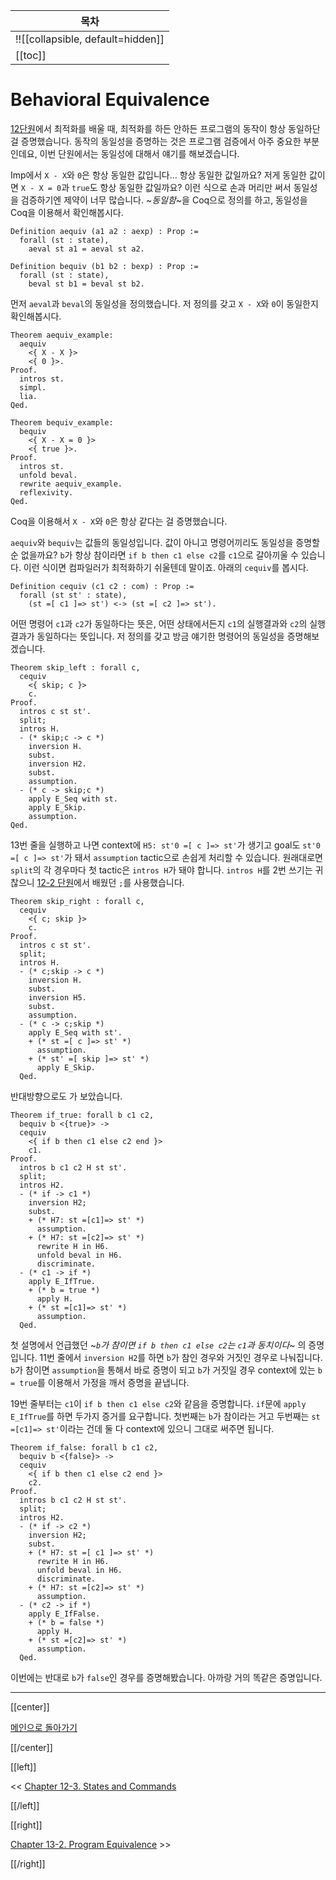 | 목차 |
|-------------------|
|!![[collapsible, default=hidden]]  |
|[[toc]]|

# Behavioral Equivalence

[12단원](Chap12-1.html#optimizations)에서 최적화를 배울 때, 최적화를 하든 안하든 프로그램의 동작이 항상 동일하단 걸 증명했습니다. 동작의 동일성을 증명하는 것은 프로그램 검증에서 아주 중요한 부분인데요, 이번 단원에서는 동일성에 대해서 얘기를 해보겠습니다.

Imp에서 `X - X`와 `0`은 항상 동일한 값입니다... 항상 동일한 값일까요? 저게 동일한 값이면 `X - X = 0`과 `true`도 항상 동일한 값일까요? 이런 식으로 손과 머리만 써서 동일성을 검증하기엔 제약이 너무 많습니다. ~_동일함_~을 Coq으로 정의를 하고, 동일성을 Coq을 이용해서 확인해봅시다.

```coq, line_num
Definition aequiv (a1 a2 : aexp) : Prop :=
  forall (st : state),
    aeval st a1 = aeval st a2.

Definition bequiv (b1 b2 : bexp) : Prop :=
  forall (st : state),
    beval st b1 = beval st b2.
```

먼저 `aeval`과 `beval`의 동일성을 정의했습니다. 저 정의를 갖고 `X - X`와 `0`이 동일한지 확인해봅시다.

```coq, line_num
Theorem aequiv_example:
  aequiv
    <{ X - X }>
    <{ 0 }>.
Proof.
  intros st.
  simpl.
  lia.
Qed.

Theorem bequiv_example:
  bequiv
    <{ X - X = 0 }>
    <{ true }>.
Proof.
  intros st.
  unfold beval.
  rewrite aequiv_example.
  reflexivity.
Qed.
```

Coq을 이용해서 `X - X`와 `0`은 항상 같다는 걸 증명했습니다.

`aequiv`와 `bequiv`는 값들의 동일성입니다. 값이 아니고 명령어끼리도 동일성을 증명할 순 없을까요? `b`가 항상 참이라면 `if b then c1 else c2`를 `c1`으로 갈아끼울 수 있습니다. 이런 식이면 컴파일러가 최적화하기 쉬울텐데 말이죠. 아래의 `cequiv`를 봅시다.

```coq, line_num
Definition cequiv (c1 c2 : com) : Prop :=
  forall (st st' : state),
    (st =[ c1 ]=> st') <-> (st =[ c2 ]=> st').
```

어떤 명령어 `c1`과 `c2`가 동일하다는 뜻은, 어떤 상태에서든지 `c1`의 실행결과와 `c2`의 실행결과가 동일하다는 뜻입니다. 저 정의를 갖고 방금 얘기한 명령어의 동일성을 증명해보겠습니다.

```coq, line_num
Theorem skip_left : forall c,
  cequiv
    <{ skip; c }>
    c.
Proof.
  intros c st st'.
  split;
  intros H.
  - (* skip;c -> c *)
    inversion H.
    subst.
    inversion H2.
    subst.
    assumption.
  - (* c -> skip;c *)
    apply E_Seq with st.
    apply E_Skip.
    assumption.
Qed.
```

13번 줄을 실행하고 나면 context에 `H5: st'0 =[ c ]=> st'`가 생기고 goal도 `st'0 =[ c ]=> st'`가 돼서 `assumption` tactic으로 손쉽게 처리할 수 있습니다. 원래대로면 `split`의 각 경우마다 첫 tactic은 `intros H`가 돼야 합니다. `intros H`를 2번 쓰기는 귀찮으니 [12-2 단원](Chap12-2.html#keywordsemicolon)에서 배웠던 `;`를 사용했습니다.

```coq, line_num
Theorem skip_right : forall c,
  cequiv
    <{ c; skip }>
    c.
Proof.
  intros c st st'.
  split;
  intros H.
  - (* c;skip -> c *)
    inversion H.
    subst.
    inversion H5.
    subst.
    assumption.
  - (* c -> c;skip *)
    apply E_Seq with st'.
    + (* st =[ c ]=> st' *)
      assumption.
    + (* st' =[ skip ]=> st' *)
      apply E_Skip.
  Qed.
```

반대방향으로도 가 보았습니다.

```coq, line_num
Theorem if_true: forall b c1 c2,
  bequiv b <{true}> ->
  cequiv
    <{ if b then c1 else c2 end }>
    c1.
Proof.
  intros b c1 c2 H st st'.
  split;
  intros H2.
  - (* if -> c1 *)
    inversion H2;
    subst.
    + (* H7: st =[c1]=> st' *)
      assumption.
    + (* H7: st =[c2]=> st' *)
      rewrite H in H6.
      unfold beval in H6.
      discriminate.
  - (* c1 -> if *)
    apply E_IfTrue.
    + (* b = true *)
      apply H.
    + (* st =[c1]=> st' *)
      assumption.
  Qed.
```

첫 설명에서 언급했던 ~_`b`가 참이면 `if b then c1 else c2`는 `c1`과 동치이다_~ 의 증명입니다. 11번 줄에서 `inversion H2`를 하면 `b`가 참인 경우와 거짓인 경우로 나눠집니다. `b`가 참이면 `assumption`을 통해서 바로 증명이 되고 `b`가 거짓일 경우 context에 있는 `b = true`를 이용해서 가정을 깨서 증명을 끝냅니다.

19번 줄부터는 `c1`이 `if b then c1 else c2`와 같음을 증명합니다. `if`문에 `apply E_IfTrue`를 하면 두가지 증거를 요구합니다. 첫번째는 `b`가 참이라는 거고 두번째는 `st =[c1]=> st'`이라는 건데 둘 다 context에 있으니 그대로 써주면 됩니다.

```coq, line_num
Theorem if_false: forall b c1 c2,
  bequiv b <{false}> ->
  cequiv
    <{ if b then c1 else c2 end }>
    c2.
Proof.
  intros b c1 c2 H st st'.
  split;
  intros H2.
  - (* if -> c2 *)
    inversion H2;
    subst.
    + (* H7: st =[ c1 ]=> st' *)
      rewrite H in H6.
      unfold beval in H6.
      discriminate.
    + (* H7: st =[c2]=> st' *)
      assumption.
  - (* c2 -> if *)
    apply E_IfFalse.
    + (* b = false *)
      apply H.
    + (* st =[c2]=> st' *)
      assumption.
  Qed.
```

이번에는 반대로 `b`가 `false`인 경우를 증명해봤습니다. 아까랑 거의 똑같은 증명입니다.

---

[[center]]

[메인으로 돌아가기](index.html)

[[/center]]

[[left]]

<< [Chapter 12-3. States and Commands](Chap12-3.html)

[[/left]]

[[right]]

[Chapter 13-2. Program Equivalence](Chap13-2.html) >>

[[/right]]